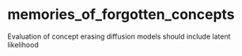 # memories_of_forgotten_concepts
Evaluation of concept erasing diffusion models should include latent likelihood
